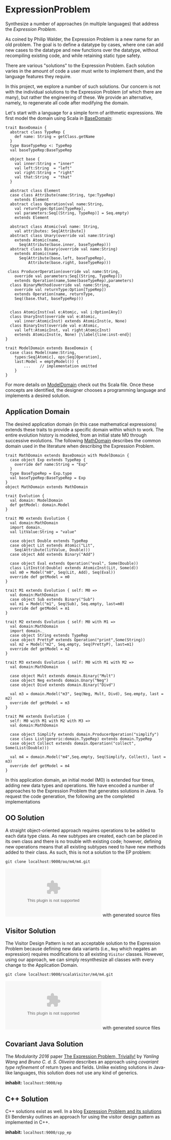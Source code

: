 # ExpressionProblem
Synthesize a number of approaches (in multiple languages) that address the _Expression Problem_.

As coined by Philip Walder, the Expression Problem is a new name for an old problem. The goal is to define a datatype by cases, where one can add new cases to the datatype and new functions over the datatype, without recompiling existing code, and while retaining static type safety.
 
There are various "solutions" to the Expression Problem. Each solution varies in the amount of code a user must write to implement them, and the language features they require.

In this project, we explore a number of such solutions. Our concern is not with the individual solutions to the Expression Problem (of which there are many), but rather the engineering of these. We provide an alternative, namely, to regenerate all code after modifying the domain.

Let's start with a language for a simple form of arithmetic expressions. We first model the domain using Scala in [BaseDomain](src/main/scala/example/expression/domain/BaseDomain.scala):

```
trait BaseDomain {
  abstract class TypeRep { 
    def name: String = getClass.getName
  }
  type BaseTypeRep <: TypeRep
  val baseTypeRep:BaseTypeRep  

  object base {
    val inner:String = "inner"
    val left:String  = "left"
    val right:String = "right"
    val that:String  = "that"
  }

  abstract class Element
  case class Attribute(name:String, tpe:TypeRep)
    extends Element
  abstract class Operation(val name:String,
    val returnType:Option[TypeRep],
    val parameters:Seq[(String, TypeRep)] = Seq.empty)
    extends Element

  abstract class Atomic(val name: String,   
    val attributes: Seq[Attribute])
  abstract class Unary(override val name:String)
    extends Atomic(name,
      Seq(Attribute(base.inner, baseTypeRep)))
  abstract class Binary(override val name:String)
    extends Atomic(name,
      Seq(Attribute(base.left, baseTypeRep),
          Attribute(base.right, baseTypeRep)))    

 class ProducerOperation(override val name:String,  
    override val parameters:Seq[(String, TypeRep)])
    extends Operation(name,Some(baseTypeRep),parameters)  
  class BinaryMethod(override val name:String,  
    override val returnType:Option[TypeRep])
    extends Operation(name, returnType,
    Seq((base.that, baseTypeRep)))            


  class AtomicInst(val e:Atomic, val i:Option[Any]) 
  class UnaryInst(override val e:Atomic,
    val inner:AtomicInst) extends AtomicInst(e, None)
  class BinaryInst(override val e:Atomic,
    val left:AtomicInst, val right:AtomicInst)
    extends AtomicInst(e, None) |\label{line:inst-end}|
}

trait ModelDomain extends BaseDomain {
  case class Model(name:String,          
    types:Seq[Atomic], ops:Seq[Operation],
    last:Model = emptyModel()) {
        ...    // implementation omitted
    }                                    
}

```

For more details on [ModelDomain](src/main/scala/example/expression/domain/ModelDomain.scala) check out ths Scala file. Once these concepts are identified, the designer chooses a programming language and implements a desired solution.

## Application Domain

The desired application domain (in this case mathematical expressions) extends these traits to provide a specific domain within which to work. The entire evolution history is modeled, from an initial state M0 through successive evolutions. The following [MathDomain](src/main/scala/example/expression/domain/MathDomain.scala) describes the common domain used in the literature when describing the Expression Problem.

```
trait MathDomain extends BaseDomain with ModelDomain {  
  case object Exp extends TypeRep {
    override def name:String = "Exp"
  }
  type BaseTypeRep = Exp.type
  val baseTypeRep:BaseTypeRep = Exp
}                                                      
object MathDomain extends MathDomain

trait Evolution {                                
  val domain: ModelDomain
  def getModel: domain.Model
}                                                

trait M0 extends Evolution {                      
  val domain:MathDomain
  import domain._
  val litValue:String = "value"

  case object Double extends TypeRep
  case object Lit extends Atomic("Lit",   
    Seq(Attribute(litValue, Double)))     
  case object Add extends Binary("Add")  

  case object Eval extends Operation("eval", Some(Double)) 
  class LitInst(d:Double) extends AtomicInst(Lit, Some(d))
  val m0 = Model("m0", Seq(Lit, Add), Seq(Eval))
  override def getModel = m0
}                                                 

trait M1 extends Evolution { self: M0 =>         
  val domain:MathDomain
  case object Sub extends Binary("Sub")
  val m1 = Model("m1", Seq(Sub), Seq.empty, last=m0)  
  override def getModel = m1
}                                                 

trait M2 extends Evolution { self: M0 with M1 =>  
  val domain:MathDomain
  import domain._
  case object String extends TypeRep
  case object PrettyP extends Operation("print",Some(String)) 
  val m2 = Model("m2", Seq.empty, Seq(PrettyP), last=m1)
  override def getModel = m2
}          

trait M3 extends Evolution { self: M0 with M1 with M2 =>
  val domain:MathDomain

  case object Mult extends domain.Binary("Mult")
  case object Neg extends domain.Unary("Neg")
  case object Divd extends domain.Binary("Divd")

  val m3 = domain.Model("m3", Seq(Neg, Mult, Divd), Seq.empty, last = m2)
  override def getModel = m3
}

trait M4 extends Evolution {
  self: M0 with M1 with M2 with M3 =>
  val domain:MathDomain

  case object Simplify extends domain.ProducerOperation("simplify")
  case class List(generic:domain.TypeRep) extends domain.TypeRep
  case object Collect extends domain.Operation("collect", Some(List(Double)))

  val m4 = domain.Model("m4",Seq.empty, Seq(Simplify, Collect), last = m3)
  override def getModel = m4
}

```

In this application domain, an initial model (M0) is extended four times, adding new data
types and operations. We have encoded a number of approaches to the Expression Problem that 
generates solutions in Java. To request the code generation, the following are the completed 
implementations

## OO Solution

A straight object-oriented approach requires operations to be added to each data type
class. As new subtypes are created, each can be placed in its own class and there is 
no trouble with existing code; however, defining new operations means that all existing
subtypes need to have new methods added to their class. As such, this is not a solution
to the EP problem:

`git clone localhost:9000/oo/m4/m4.git`

![Retrieve ZIP file](https://github.com/combinators/expression-problem/raw/master/oo.zip) with generated source files

## Visitor Solution

The Visitor Design Pattern is not an acceptable solution to the Expression Problem 
because defining new data variants (i.e., `Neg` which negates an expression) 
requires modifications to all existing `Visitor` classes. However, using our 
approach, we can simply resynthesize all classes with every change to the 
Application Domain. 

`git clone localhost:9000/scalaVisitor/m4/m4.git`

![Retrieve ZIP file](https://github.com/combinators/expression-problem/raw/master/scalaVisitor.zip) with generated source files

## Covariant Java Solution

The *Modularity 2016* paper [The Expression Problem, Trivially!](http://i.cs.hku.hk/~bruno/papers/Modularity2016.pdf "Expression Problem, Trivially!")
by *Yanling Wang* and *Bruno C. d. S. Oliveira*
describes an approach using _covariant type refinement_ of return types and fields. Unlike existing solutions in
Java-like languages, this solution does not use any kind of generics.

**inhabit:** `localhost:9000/ep`

## C++ Solution

C++ solutions exist as well. 
In a blog [Expression Problem and its solutions](https://eli.thegreenplace.net/2016/the-expression-problem-and-its-solutions "Expression Problem and its solutions")
Eli Bendersky outlines an approach for using the visitor design pattern as implemented in C++.

**inhabit:** `localhost:9000/cpp_ep`

 
 



